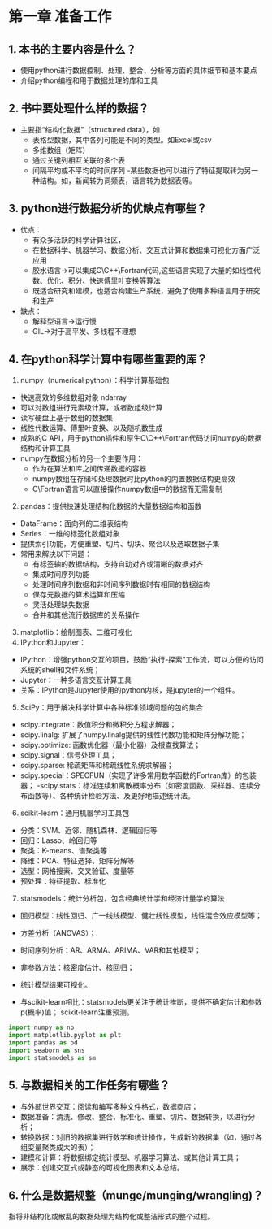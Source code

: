 # 第一章 准备工作

## 1. 本书的主要内容是什么？
- 使用python进行数据控制、处理、整合、分析等方面的具体细节和基本要点
- 介绍python编程和用于数据处理的库和工具

## 2. 书中要处理什么样的数据？
- 主要指“结构化数据”（structured data），如
  - 表格型数据，其中各列可能是不同的类型。如Excel或csv
  - 多维数组（矩阵）
  - 通过关键列相互关联的多个表
  - 间隔平均或不平均的时间序列
-某些数据也可以进行了特征提取转为另一种结构。如，新闻转为词频表，语言转为数据表等。

## 3. python进行数据分析的优缺点有哪些？
- 优点：
  - 有众多活跃的科学计算社区，
  - 在数据科学、机器学习、数据分析、交互式计算和数据集可视化方面广泛应用
  - 胶水语言→可以集成C\C++\Fortran代码,这些语言实现了大量的如线性代数、优化、积分、快速傅里叶变换等算法
  - 既适合研究和建模，也适合构建生产系统，避免了使用多种语言用于研究和生产
- 缺点：
  - 解释型语言→运行慢
  - GIL→对于高平发、多线程不理想

## 4. 在python科学计算中有哪些重要的库？
1. numpy（numerical python）：科学计算基础包
  - 快速高效的多维数组对象 ndarray
  - 可以对数组进行元素级计算，或者数组级计算
  - 读写硬盘上基于数组的数据集
  - 线性代数运算、傅里叶变换、以及随机数生成
  - 成熟的C API，用于python插件和原生C\C++\Fortran代码访问numpy的数据结构和计算工具
  - numpy在数据分析的另一个主要作用：
    - 作为在算法和库之间传递数据的容器
    - numpy数组在存储和处理数据时比python的内置数据结构更高效
    - C\Fortran语言可以直接操作numpy数组中的数据而无需复制

2. pandas：提供快速处理结构化数据的大量数据结构和函数
  - DataFrame：面向列的二维表结构
  - Series：一维的标签化数组对象
  - 提供索引功能，方便重塑、切片、切块、聚合以及选取数据子集
  - 常用来解决以下问题：
    - 有标签轴的数据结构，支持自动对齐或清晰的数据对齐
    - 集成时间序列功能
    - 处理时间序列数据和非时间序列数据时有相同的数据结构
    - 保存元数据的算术运算和压缩
    - 灵活处理缺失数据
    - 合并和其他流行数据库的关系操作

3. matplotlib：绘制图表、二维可视化
4. IPython和Jupyter：
  - IPython：增强python交互的项目，鼓励“执行-探索”工作流，可以方便的访问系统的shell和文件系统；
  - Jupyter：一种多语言交互计算工具
  - 关系：IPython是Jupyter使用的python内核，是jupyter的一个组件。
5. SciPy：用于解决科学计算中各种标准领域问题的包的集合
  - scipy.integrate：数值积分和微积分方程求解器；
  - scipy.linalg: 扩展了numpy.linalg提供的线性代数功能和矩阵分解功能；
  - scipy.optimize: 函数优化器（最小化器）及根查找算法；
  - scipy.signal：信号处理工具；
  - scipy.sparse: 稀疏矩阵和稀疏线性系统求解器；
  - scipy.special：SPECFUN（实现了许多常用数学函数的Fortran库）的包装器；
  -scipy.stats：标准连续和离散概率分布（如密度函数、采样器、连续分布函数等）、各种统计检验方法、及更好地描述统计法。
6. scikit-learn：通用机器学习工具包
  - 分类：SVM、近邻、随机森林、逻辑回归等
  - 回归：Lasso、岭回归等
  - 聚类：K-means、谱聚类等
  - 降维：PCA、特征选择、矩阵分解等
  - 选型：网格搜索、交叉验证、度量等
  - 预处理：特征提取、标准化
7. statsmodels：统计分析包，包含经典统计学和经济计量学的算法
  - 回归模型：线性回归、广一线线模型、健壮线性模型，线性混合效应模型等；
  - 方差分析（ANOVAS）；
  - 时间序列分析：AR、ARMA、ARIMA、VAR和其他模型；
  - 非参数方法：核密度估计、核回归；
  - 统计模型结果可视化。

  - 与scikit-learn相比：statsmodels更关注于统计推断，提供不确定估计和参数p(概率)值； scikit-learn注重预测。

```python
import numpy as np
import matplotlib.pyplot as plt
import pandas as pd
import seaborn as sns
import statsmodels as sm
```

## 5. 与数据相关的工作任务有哪些？
- 与外部世界交互：阅读和编写多种文件格式，数据商店；
- 数据准备：清洗、修改、整合、标准化、重塑、切片、数据转换，以进行分析；
- 转换数据：对旧的数据集进行数学和统计操作，生成新的数据集（如，通过各组变量聚类成大的表）；
- 建模和计算：将数据绑定统计模型、机器学习算法、或其他计算工具；
- 展示：创建交互式或静态的可视化图表和文本总结。

## 6. 什么是数据规整（munge/munging/wrangling)？
指将非结构化或散乱的数据处理为结构化或整洁形式的整个过程。
